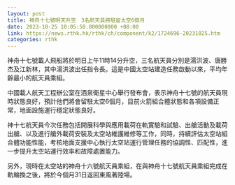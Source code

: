 ```yaml
---
layout: post
title: 神舟十七號明天升空　3名航天員將駐留太空6個月
date: 2023-10-25 10:05:50.000000000 +08:00
link: https://news.rthk.hk/rthk/ch/component/k2/1724696-20231025.htm
categories: rthk
---
```


神舟十七號載人飛船將於明日上午11時14分升空，三名航天員分別是湯洪波、唐勝杰及江新林，其中湯洪波出任指令長。這是中國太空站建造任務啟動以來，平均年齡最小的航天員乘組。

中國載人航天工程辦公室在酒泉衛星中心舉行發布會，表示神舟十七號的航天員現時狀態良好，預計他們將會留駐太空6個月，目前火箭組合體狀態和各項設備正常，地面設施運行穩定狀態良好。

神十七航天員今次任務包括開展科學與應用載荷在軌實驗和試驗、出艙活動及載荷出艙、以及進行艙外載荷安裝及太空站維護維修等工作，同時，持續評估太空站組合體功能性能，考核地面支援中心執行太空站運行管理任務的協調性、匹配性，進一步提升太空站運行效率和故障處置能力。

另外，現時在太空站的神舟十六號航天員乘組，在與神舟十七號航天員乘組完成在軌輪換之後，將於今個月31日返回東風著陸場。
